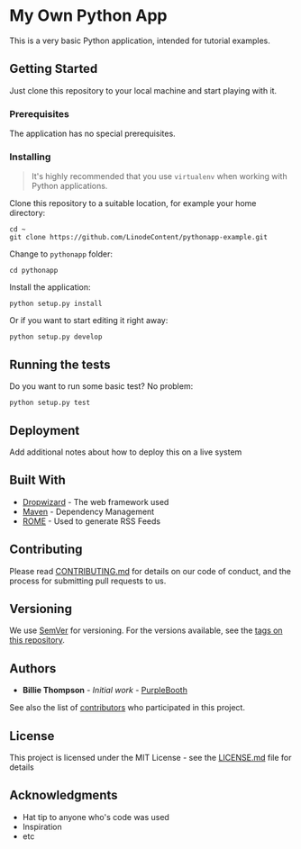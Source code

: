 # My Own Python App

This is a very basic Python application, intended for tutorial examples.

## Getting Started

Just clone this repository to your local machine and start playing with it.

### Prerequisites

The application has no special prerequisites.

### Installing

>It's highly recommended that you use `virtualenv` when working with Python applications.

Clone this repository to a suitable location, for example your home directory:

```
cd ~
git clone https://github.com/LinodeContent/pythonapp-example.git
```

Change to `pythonapp` folder:

```
cd pythonapp
```

Install the application:

```
python setup.py install
```

Or if you want to start editing it right away:

```
python setup.py develop
```


## Running the tests

Do you want to run some basic test? No problem:

```
python setup.py test
```

## Deployment

Add additional notes about how to deploy this on a live system

## Built With

* [Dropwizard](http://www.dropwizard.io/1.0.2/docs/) - The web framework used
* [Maven](https://maven.apache.org/) - Dependency Management
* [ROME](https://rometools.github.io/rome/) - Used to generate RSS Feeds

## Contributing

Please read [CONTRIBUTING.md](https://gist.github.com/PurpleBooth/b24679402957c63ec426) for details on our code of conduct, and the process for submitting pull requests to us.

## Versioning

We use [SemVer](http://semver.org/) for versioning. For the versions available, see the [tags on this repository](https://github.com/your/project/tags). 

## Authors

* **Billie Thompson** - *Initial work* - [PurpleBooth](https://github.com/PurpleBooth)

See also the list of [contributors](https://github.com/your/project/contributors) who participated in this project.

## License

This project is licensed under the MIT License - see the [LICENSE.md](LICENSE.md) file for details

## Acknowledgments

* Hat tip to anyone who's code was used
* Inspiration
* etc

